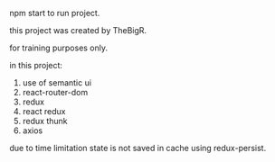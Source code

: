 npm start to run project.

this project was created by TheBigR.

for training purposes only.

in this project:
1. use of semantic ui
2. react-router-dom
3. redux
4. react redux
5. redux thunk
6. axios

due to time  limitation state is not saved in cache using redux-persist.  
